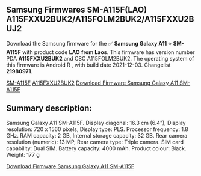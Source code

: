 <h2>Samsung Firmwares SM-A115F(LAO) A115FXXU2BUK2/A115FOLM2BUK2/A115FXXU2BUJ2</h2>
Download the Samsung firmware for the ✅ <strong>Samsung Galaxy A11 </strong> ⭐ <strong>SM-A115F</strong> with product code <strong>LAO</strong> <strong> from Laos</strong>. This firmware has version number PDA <strong>A115FXXU2BUK2</strong> and CSC A115FOLM2BUK2. The operating system of this firmware is Android R , with build date 2021-12-03. Changelist <strong>21980971</strong>.


[SM-A115F](https://samfirm.shop/samsung/model/SM-A115F)
[A115FXXU2BUK2](https://samfirm.shop/samsung/pda/A115FXXU2BUK2)
[Download Firmware Samsung Galaxy A11 SM-A115F](https://samfirm.shop/samsung/firmware/480005)
<h2>Summary description:</h2>
<p>Samsung Galaxy A11 SM-A115F. Display diagonal: 16.3 cm (6.4"), Display resolution: 720 x 1560 pixels, Display type: PLS. Processor frequency: 1.8 GHz. RAM capacity: 2 GB, Internal storage capacity: 32 GB. Rear camera resolution (numeric): 13 MP, Rear camera type: Triple camera. SIM card capability: Dual SIM. Battery capacity: 4000 mAh. Product colour: Black. Weight: 177 g</p>


[Download Firmware Samsung Galaxy A11 SM-A115F](https://samfirm.shop/samsung/firmware/480005)
